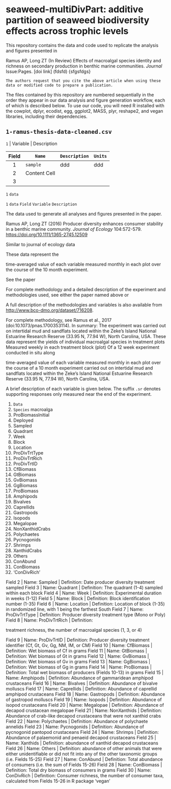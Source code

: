 # seaweed-multiDivPart: additive partition of seaweed biodiversity effects across trophic levels

This repository contains the data and code used to replicate the analysis and figures presented in

Ramus AP, Long ZT (In Review) Effects of macroalgal species identity and richness on secondary production in benthic marine communities. *Journal* Issue:Pages. [doi link] (fdsfd)
{sfgsfdgs}

`The authors request that you cite the above article when using these data or modified code to prepare a publication.`

The files contained by this repository are numbered sequentially in the order they appear in our data analysis and figure generation workflow, each of which is described below. To use our code, you will need R installed with the cowplot, dplyr, ecodist, egg, ggplot2, MASS, plyr, reshape2, and vegan libraries, including their dependencies.

## `1-ramus-thesis-data-cleaned.csv`

`1` | Variable | Description


Field | `Name` | `Description` | `Units`
:---: | -- | -- | --
1 | `sample` | ddd | ddd
2 | Content Cell |
3 |

`1` `data` 

`1` `data` 
`Field` `Variable` `Description`


The data used to generate all analyses and figures presented in the paper. 

Ramus AP, Long ZT (2016) Producer diversity enhances consumer stability in a benthic marine community. *Journal of Ecology* 104:572-579. https://doi.org/10.1111/1365-2745.12509

Similar to journal of ecology data

These data represent the 

time-averaged value of each variable measured monthly in each plot over the course of the 10 month experiment. 

See the paper 

For complete methodology and a detailed description of the experiment and methodologies used, see either the paper named above or 

A full description of the methodologies and variables is also available from http://www.bco-dmo.org/dataset/716208. 

For complete methodology, see Ramus et al., 2017 (doi:10.1073/pnas.1700353114). In summary:
The experiment was carried out on intertidal mud and sandflats located within the Zeke’s Island National Estuarine Research Reserve (33.95 N, 77.94 W), North Carolina, USA.
These data represent the yields of individual macroalgal species in treatment plots 
Measured weekly in each treatment block (plot) 
Of a 12 week experiment conducted in situ along 


time-averaged value of each variable measured monthly in each plot over the course of a 10 month experiment carried out on intertidal mud and sandflats located within the Zeke’s Island National Estuarine Research Reserve (33.95 N, 77.94 W), North Carolina, USA.

A brief description of each variable is given below. The suffix `.sr` denotes supporting responses only measured near the end of the experiment. 


1.	`Data` 	
2.	`Species` macroalga	
3.	ProBiomassInitial
4.	Deployed 
5.	Sampled
6.	Quadrant 
7.	Week
8.	Block
9.	Location
10.	ProDivTrtType
11.	ProDivTrtRich
12.	ProDivTrtID
13.	CfBiomass
14.	GtBiomass
15.	GvBiomass
16.	GgBiomass
17.	ProBiomass
18.	Amphipods
19.	Bivalves
20.	Caprellids
21.	Gastropods
22.	Isopods
23.	Megalopae
24.	NonXanthidCrabs
25.	Polychaetes
26.	Pycnogonids
27.	Shrimps
28.	XanthidCrabs
29.	Others
30.	ConAbund
31.	ConBiomass
32.	‘ConDivRich’ 

Field 2 | Name: Sampled | Definition: Date producer diversity treatment sampled
Field 3 | Name: Quadrant | Definition: The quadrant (1-4) sampled within each block
Field 4 | Name: Week | Definition: Experimental duration in weeks (1-12)
Field 5 | Name: Block | Definition: Block identification number (1-35)
Field 6 | Name: Location | Definition: Location of block (1-35) in randomized line, with 1 being the farthest South
Field 7 | Name: ProDivTrtType | Definition: Producer diversity treatment type (Mono or Poly)
Field 8 | Name: ProDivTrtRich | Definition: 

treatment richness, the number of macroalgal species (1, 3, or 4)

Field 9 | Name: ProDivTrtID | Definition: Producer diversity treatment identifier (Cf, Gt, Gv, Gg, NM, IM, or CM)
Field 10 | Name: CfBiomass | Definition: Wet biomass of Cf in grams
Field 11 | Name: GtBiomass | Definition: Wet biomass of Gt in grams
Field 12 | Name: GvBiomass | Definition: Wet biomass of Gv in grams
Field 13 | Name: GgBiomass | Definition: Wet biomass of Gg in grams
Field 14 | Name: ProBiomass | Definition: Total wet biomass of producers (Fields 10-13) in grams
Field 15 | Name: Amphipods | Definition: Abundance of gammaridean amphipod crustaceans
Field 16 | Name: Bivalves | Definition: Abundance of bivalve molluscs
Field 17 | Name: Caprellids | Definition: Abundance of caprellid amphipod crustaceans
Field 18 | Name: Gastropods | Definition: Abundance of gastropod molluscs
Field 19 | Name: Isopods | Definition: Abundance of isopod crustaceans
Field 20 | Name: Megalopae | Definition: Abundance of decapod crustacean megalopae
Field 21 | Name: NonXanthids | Definition: Abundance of crab-like decapod crustaceans that were not xanthid crabs
Field 22 | Name: Polychaetes | Definition: Abundance of polychaete annelids
Field 23 | Name: Pycnogonids | Definition: Abundance of pycnogonid pantopod crustaceans
Field 24 | Name: Shrimps | Definition: Abundance of palaemonid and penaeid decapod crustaceans
Field 25 | Name: Xanthids | Definition: abundance of xanthid decapod crustaceans
Field 26 | Name: Others | Definition: abundance of other animals that were either unidentifiable or did not fit into any of the other taxonomic groups (i.e. Fields 15-25)
Field 27 | Name: ConAbund | Definition: Total abundance of consumers (i.e. the sum of Fields 15-26)
Field 28 | Name: ConBiomass | Definition: Total dry biomass of consumers in grams
Field 30 | Name: ConDivRich | Definition: Consumer richness, the number of consumer taxa, calculated from Fields 15-26 in R package ‘vegan’



